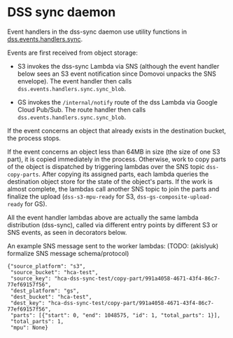 # DSS sync daemon

Event handlers in the dss-sync daemon use utility functions in
[dss.events.handlers.sync](../../dss/events/handlers/sync.py).

Events are first received from object storage:

* S3 invokes the dss-sync Lambda via SNS (although the event handler below sees an S3 event notification since Domovoi
  unpacks the SNS envelope). The event handler then calls `dss.events.handlers.sync.sync_blob`.

* GS invokes the `/internal/notify` route of the dss Lambda via Google Cloud Pub/Sub. The route handler then calls
  `dss.events.handlers.sync.sync_blob`.

If the event concerns an object that already exists in the destination bucket, the process stops.

If the event concerns an object less than 64MB in size (the size of one S3 part), it is copied immediately in the
process. Otherwise, work to copy parts of the object is dispatched by triggering lambdas over the SNS topic
`dss-copy-parts`. After copying its assigned parts, each lambda queries the destination object store for the state of
the object's parts. If the work is almost complete, the lambdas call another SNS topic to join the parts and finalize
the upload (`dss-s3-mpu-ready` for S3, `dss-gs-composite-upload-ready` for GS).

All the event handler lambdas above are actually the same lambda distribution (dss-sync), called via different entry
points by different S3 or SNS events, as seen in decorators below.

An example SNS message sent to the worker lambdas: (TODO: (akislyuk) formalize SNS message schema/protocol)

    {"source_platform": "s3",
     "source_bucket": "hca-test",
     "source_key": "hca-dss-sync-test/copy-part/991a4058-4671-43f4-86c7-77ef69157f56",
     "dest_platform": "gs",
     "dest_bucket": "hca-test",
     "dest_key": "hca-dss-sync-test/copy-part/991a4058-4671-43f4-86c7-77ef69157f56",
     "parts": [{"start": 0, "end": 1048575, "id": 1, "total_parts": 1}],
     "total_parts": 1,
     "mpu": None}
